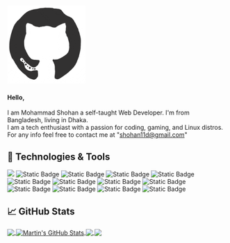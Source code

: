 <!-- More info, tips, and tricks for making GitHub Profile README can be found in my article at https://towardsdatascience.com/build-a-stunning-readme-for-your-github-profile-9b80434fe5d7 -->


<img src="./octo.gif" height="180px" width="180px"></img>
#### Hello,

I am Mohammad Shohan a self-taught Web Developer. I'm from Bangladesh, living in Dhaka.
<br>
I am a tech enthusiast with a passion for coding, gaming, and Linux distros.
<br>
For any info feel free to  contact me at "shohan11d@gmail.com"

## 🔧 Technologies & Tools
![](https://img.shields.io/badge/OS-Linux-informational?style=flat&logo=linux&logoColor=white&color=2bbc8a)
![Static Badge](https://img.shields.io/badge/Editor-Neovim-2bbc8a?style=flat&logo=Neovim&logoColor=white)
![Static Badge](https://img.shields.io/badge/Code-JavaScript-2bbc8a?style=flat&logo=javascript&logoColor=white)
![Static Badge](https://img.shields.io/badge/Code-React-2bbc8a?style=flat&logo=React&logoColor=white)
![Static Badge](https://img.shields.io/badge/Code-Tailwind-2bbc8a?style=flat&logo=tailwindcss&logoColor=white)
![Static Badge](https://img.shields.io/badge/Code-Bootstrap-2bbc8a?style=flat&logo=bootstrap&logoColor=white)
![Static Badge](https://img.shields.io/badge/Code-SASS-2bbc8a?style=flat&logo=sass&logoColor=white)
![Static Badge](https://img.shields.io/badge/Shell-Bash-2bbc8a?style=flat&logo=Gnu%20bash&logoColor=white)
![Static Badge](https://img.shields.io/badge/Tools-Git-2bbc8a?style=flat&logo=git&logoColor=white)
![Static Badge](https://img.shields.io/badge/Tools-Github-2bbc8a?style=flat&logo=github&logoColor=white)
![Static Badge](https://img.shields.io/badge/Tools-Vite-2bbc8a?style=flat&logo=vite&logoColor=white)
![Static Badge](https://img.shields.io/badge/Design-figma-2bbc8a?style=flat&logo=figma&logoColor=white)
![Static Badge](https://img.shields.io/badge/Design-Adobe_XD-2bbc8a?style=flat&logo=adobexd&logoColor=white)

## &#x1f4c8; GitHub Stats

<a href="https://github.com/shohan11d/shohan11d">
  <img align="center" src="https://github-readme-stats.vercel.app/api/top-langs/?username=shohan11d&hide=java,html,tex&title_color=ffffff&text_color=c9cacc&icon_color=2bbc8a&bg_color=1d1f21&langs_count=3" />
</a>
<a href="https://github.com/shohan11d/shohan11d">
  <img align="center" src="https://github-readme-stats.vercel.app/api?username=shohan11d&show_icons=true&line_height=27&count_private=true&title_color=ffffff&text_color=c9cacc&icon_color=2bbc8a&bg_color=1d1f21" alt="Martin's GitHub Stats" />
</a>

<a href="https://github.com/MartinHeinz/python-project-blueprint">
  <img align="center" src="https://github-readme-stats.vercel.app/api/pin/?username=shohan11d&repo=Bank-app&title_color=ffffff&text_color=c9cacc&icon_color=2bbc8a&bg_color=1d1f21" />
</a>


<a href="https://github.com/shohan11d/guess-game">
  <img align="center" src="https://github-readme-stats.vercel.app/api/pin/?username=shohan11d&repo=guess-game&title_color=ffffff&text_color=c9cacc&icon_color=2bbc8a&bg_color=1d1f21" />
</a>    

<!-- links to social media icons -->

<!-- icons with padding -->

[1.1]: http://i.imgur.com/tXSoThF.png (twitter icon with padding)
[2.1]: http://i.imgur.com/0o48UoR.png (github icon with padding)

<!-- icons without padding -->

[1.2]: http://i.imgur.com/wWzX9uB.png (twitter icon without padding)
[2.2]: http://i.imgur.com/9I6NRUm.png (github icon without padding)
[3.2]: https://raw.githubusercontent.com/MartinHeinz/MartinHeinz/master/linkedin-3-16.png (LinkedIn icon without padding)


<!-- links to your social media accounts -->

[1]: https://twitter.com/Martin_Heinz_
[2]: https://github.com/MartinHeinz
[3]: https://www.linkedin.com/in/heinz-martin/


<!-- Resources -->
<!-- Icons: https://simpleicons.org/ -->
<!-- GitHub Stats: https://github.com/anuraghazra/github-readme-stats -->
<!-- Emojis: https://emojipedia.org/emoji/ -->
<!-- HTML Emojis: https://www.fileformat.info/index.htm -->
<!-- Shields: https://shields.io/ -->
<!-- Awesome GitHub Profile README: https://github.com/abhisheknaiidu/awesome-github-profile-readme -->
